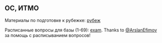 ## ОС, ИТМО
Материалы по подготовке к рубежке: [рубеж](/рубеж/)


Расписанные вопросы для базы (1-69): [exam](/exam/). Thanks to [@ArslanEfimov](https://github.com/ArslanEfimov) за помощь с расписыванием вопросов!
